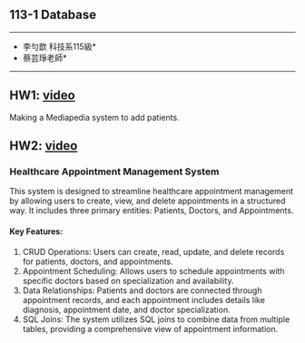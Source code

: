 ## 113-1 Database
* * *
* 李勻歆 科技系115級*
* 蔡芸琤老師*
* * *
## HW1: [video](https://youtu.be/Xrt6tGmi7aM)
Making a Mediapedia system to add patients.

## HW2: [video](https://youtu.be/Xrt6tGmi7aM)
### Healthcare Appointment Management System
This system is designed to streamline healthcare appointment management by allowing users to create, view, and delete appointments in a structured way. It includes three primary entities: Patients, Doctors, and Appointments.
#### Key Features:
1. CRUD Operations: Users can create, read, update, and delete records for patients, doctors, and appointments.
2. Appointment Scheduling: Allows users to schedule appointments with specific doctors based on specialization and availability.
3. Data Relationships: Patients and doctors are connected through appointment records, and each appointment includes details like diagnosis, appointment date, and doctor specialization.
4. SQL Joins: The system utilizes SQL joins to combine data from multiple tables, providing a comprehensive view of appointment information.
